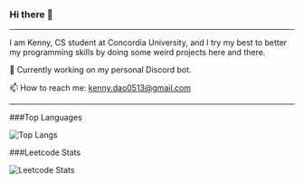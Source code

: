 ### Hi there 👋
---

I am Kenny, CS student at Concordia University, and I try my best to better my programming skills by doing some weird projects here and there.

🔭 Currently working on my personal Discord bot.

📫 How to reach me: kenny.dao0513@gmail.com

---

###Top Languages 

![Top Langs](https://github-readme-stats.vercel.app/api/top-langs/?username=KungFuKennyOG)

###Leetcode Stats

![Leetcode Stats](https://leetcode-stats-six.vercel.app/api?username=weildsiense)


